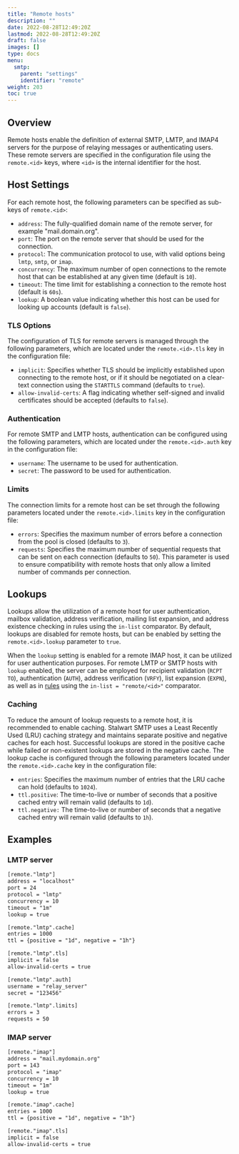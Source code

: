 ```yaml
---
title: "Remote hosts"
description: ""
date: 2022-08-28T12:49:20Z
lastmod: 2022-08-28T12:49:20Z
draft: false
images: []
type: docs
menu:
  smtp:
    parent: "settings"
    identifier: "remote"
weight: 203
toc: true
---
```


## Overview

Remote hosts enable the definition of external SMTP, LMTP, and IMAP4 servers for the purpose of relaying messages or authenticating users. These remote servers are specified in the configuration file using the `remote.<id>` keys, where `<id>` is the internal identifier for the host.

## Host Settings

For each remote host, the following parameters can be specified as sub-keys of `remote.<id>`:

- `address`: The fully-qualified domain name of the remote server, for example "mail.domain.org".
- `port`: The port on the remote server that should be used for the connection.
- `protocol`: The communication protocol to use, with valid options being `lmtp`, `smtp`, or `imap`.
- `concurrency`: The maximum number of open connections to the remote host that can be established at any given time (default is `10`).
- `timeout`: The time limit for establishing a connection to the remote host (default is `60s`).
- `lookup`: A boolean value indicating whether this host can be used for looking up accounts (default is `false`).

### TLS Options

The configuration of TLS for remote servers is managed through the following parameters, which are located under the `remote.<id>.tls` key in the configuration file:

- `implicit`: Specifies whether TLS should be implicitly established upon connecting to the remote host, or if it should be negotiated on a clear-text connection using the `STARTTLS` command (defaults to `true`).
- `allow-invalid-certs`: A flag indicating whether self-signed and invalid certificates should be accepted (defaults to `false`).

### Authentication

For remote SMTP and LMTP hosts, authentication can be configured using the following parameters, which are located under the `remote.<id>.auth` key in the configuration file:

- `username`: The username to be used for authentication.
- `secret`: The password to be used for authentication.

### Limits

The connection limits for a remote host can be set through the following parameters located under the `remote.<id>.limits` key in the configuration file:

- `errors`: Specifies the maximum number of errors before a connection from the pool is closed (defaults to `3`).
- `requests`: Specifies the maximum number of sequential requests that can be sent on each connection (defaults to `50`). This parameter is used to ensure compatibility with remote hosts that only allow a limited number of commands per connection.

## Lookups

Lookups allow the utilization of a remote host for user authentication, mailbox validation, address verification, mailing list expansion, and address existence checking in rules using the `in-list` comparator. By default, lookups are disabled for remote hosts, but can be enabled by setting the `remote.<id>.lookup` parameter to `true`.

When the `lookup` setting is enabled for a remote IMAP host, it can be utilized for user authentication purposes. For remote LMTP or SMTP hosts with `lookup` enabled, the server can be employed for recipient validation (`RCPT TO`), authentication (`AUTH`), address verification (`VRFY`), list expansion (`EXPN`), as well as in [rules](/smtp/settings/rules) using the `in-list = "remote/<id>"` comparator.

### Caching

To reduce the amount of lookup requests to a remote host, it is recommended to enable caching. Stalwart SMTP uses a Least Recently Used (LRU) caching strategy and maintains separate positive and negative caches for each host. Successful lookups are stored in the positive cache while failed or non-existent lookups are stored in the negative cache. The lookup cache is configured through the following parameters located under the `remote.<id>.cache` key in the configuration file:

- `entries`: Specifies the maximum number of entries that the LRU cache can hold (defaults to `1024`).
- `ttl.positive`: The time-to-live or number of seconds that a positive cached entry will remain valid (defaults to `1d`).
- `ttl.negative:` The time-to-live or number of seconds that a negative cached entry will remain valid (defaults to `1h`).

## Examples

### LMTP server

```txt
[remote."lmtp"]
address = "localhost"
port = 24
protocol = "lmtp"
concurrency = 10
timeout = "1m"
lookup = true

[remote."lmtp".cache]
entries = 1000
ttl = {positive = "1d", negative = "1h"}

[remote."lmtp".tls]
implicit = false
allow-invalid-certs = true

[remote."lmtp".auth]
username = "relay_server"
secret = "123456"

[remote."lmtp".limits]
errors = 3
requests = 50
```

### IMAP server

```txt
[remote."imap"]
address = "mail.mydomain.org"
port = 143
protocol = "imap"
concurrency = 10
timeout = "1m"
lookup = true

[remote."imap".cache]
entries = 1000
ttl = {positive = "1d", negative = "1h"}

[remote."imap".tls]
implicit = false
allow-invalid-certs = true

```
